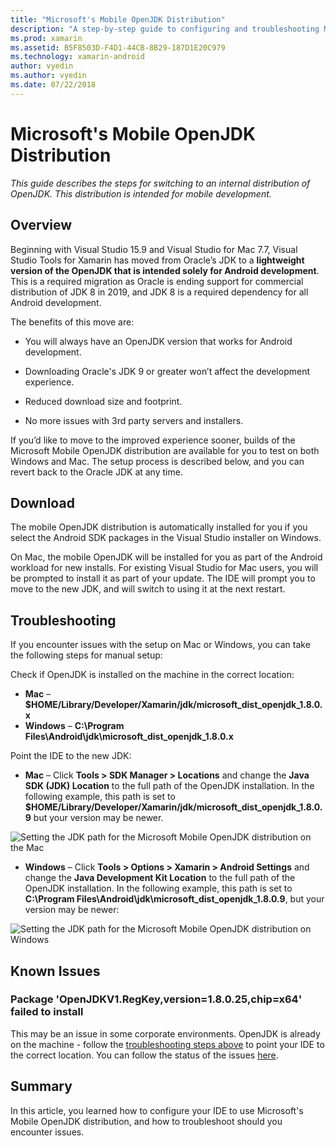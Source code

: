 ```yaml
---
title: "Microsoft's Mobile OpenJDK Distribution"
description: "A step-by-step guide to configuring and troubleshooting Microsoft's distribution of OpenJDK for Mobile Development."
ms.prod: xamarin
ms.assetid: B5F8503D-F4D1-44CB-8B29-187D1E20C979
ms.technology: xamarin-android
author: vyedin
ms.author: vyedin
ms.date: 07/22/2018
---
```


# Microsoft's Mobile OpenJDK Distribution

_This guide describes the steps for switching to an internal distribution of OpenJDK. This distribution is intended for mobile development._

## Overview

Beginning with Visual Studio 15.9 and Visual Studio for Mac 7.7, Visual Studio Tools for Xamarin has moved from Oracle’s JDK to a **lightweight version of the OpenJDK that is intended solely for Android development**. This is a required migration as Oracle is ending support for commercial distribution of JDK 8 in 2019, and JDK 8 is a required dependency for all Android development.

The benefits of this move are:

- You will always have an OpenJDK version that works for Android development.

- Downloading Oracle's JDK 9 or greater won’t affect the development experience.

- Reduced download size and footprint.

- No more issues with 3rd party servers and installers.

If you’d like to move to the improved experience sooner, builds of the Microsoft Mobile OpenJDK distribution are available for you to test on both Windows and Mac. The setup process is described below, and you can revert back to the Oracle JDK at any time.

## Download

The mobile OpenJDK distribution is automatically installed for you if you select the Android SDK packages in the Visual Studio installer on Windows.

On Mac, the mobile OpenJDK will be installed for you as part of the Android workload for new installs. For existing Visual Studio for Mac users, you will be prompted to install it as part of your update. The IDE will prompt you to move to the new JDK, and will switch to using it at the next restart.

## Troubleshooting

If you encounter issues with the setup on Mac or Windows, you can take the following steps for manual setup:

Check if OpenJDK is installed on the machine in the correct location:

- **Mac** &ndash; **$HOME/Library/Developer/Xamarin/jdk/microsoft_dist_openjdk_1.8.0.x**
- **Windows** &ndash; **C:\\Program Files\\Android\\jdk\\microsoft_dist_openjdk_1.8.0.x**

Point the IDE to the new JDK:

- **Mac** &ndash; Click **Tools > SDK Manager > Locations** and change the **Java SDK (JDK) Location** to the full path of the OpenJDK installation. In the following example, this path is set to  **$HOME/Library/Developer/Xamarin/jdk/microsoft_dist_openjdk_1.8.0.9** but your version may be newer.

![Setting the JDK path for the Microsoft Mobile OpenJDK distribution on the Mac](openjdk-images/vsm.png)

- **Windows** &ndash; Click **Tools > Options > Xamarin > Android Settings** and change the **Java Development Kit Location** to the full path of the OpenJDK installation. In the following example, this path is set to **C:\\Program Files\\Android\\jdk\\microsoft_dist_openjdk_1.8.0.9**, but your version may be newer:

![Setting the JDK path for the Microsoft Mobile OpenJDK distribution on Windows](openjdk-images/vs.png)

## Known Issues

### Package 'OpenJDKV1.RegKey,version=1.8.0.25,chip=x64' failed to install

This may be an issue in some corporate environments. OpenJDK is already on the machine - follow the [troubleshooting steps above](#troubleshooting) to point your IDE to the correct location. You can follow the status of the issues [here](https://developercommunity.visualstudio.com/content/problem/382549/packageidopenjdkv1regkeypackageactioninstallreturn.html).

## Summary

In this article, you learned how to configure your IDE to use Microsoft's Mobile OpenJDK distribution, and how to troubleshoot should you encounter issues.
